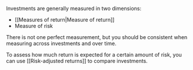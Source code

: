 Investments are generally measured in two dimensions:
- [[Measures of return|Measure of return]]
- Measure of risk

There is not one perfect measurement, but you should be consistent when measuring across investments and over time.

To assess how much return is expected for a certain amount of risk, you can use [[Risk-adjusted returns]] to compare investments.
